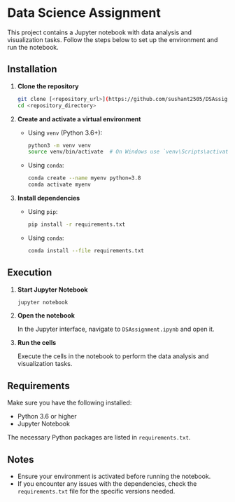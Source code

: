 
# Data Science Assignment

This project contains a Jupyter notebook with data analysis and visualization tasks. Follow the steps below to set up the environment and run the notebook.

## Installation

1. **Clone the repository**

    ```sh
    git clone [<repository_url>](https://github.com/sushant2505/DSAssignment.git)
    cd <repository_directory>
    ```

2. **Create and activate a virtual environment**

    - Using `venv` (Python 3.6+):

      ```sh
      python3 -m venv venv
      source venv/bin/activate  # On Windows use `venv\Scripts\activate`
      ```

    - Using `conda`:

      ```sh
      conda create --name myenv python=3.8
      conda activate myenv
      ```

3. **Install dependencies**

    - Using `pip`:

      ```sh
      pip install -r requirements.txt
      ```

    - Using `conda`:

      ```sh
      conda install --file requirements.txt
      ```

## Execution

1. **Start Jupyter Notebook**

    ```sh
    jupyter notebook
    ```

2. **Open the notebook**

    In the Jupyter interface, navigate to `DSAssignment.ipynb` and open it.

3. **Run the cells**

    Execute the cells in the notebook to perform the data analysis and visualization tasks.

## Requirements

Make sure you have the following installed:
- Python 3.6 or higher
- Jupyter Notebook

The necessary Python packages are listed in `requirements.txt`.

## Notes

- Ensure your environment is activated before running the notebook.
- If you encounter any issues with the dependencies, check the `requirements.txt` file for the specific versions needed.
